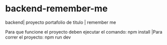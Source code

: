 # backend-remember-me
backend| proyecto portafolio de titulo | remember me

Para que funcione el proyecto deben ejecutar el comando:
npm install
|Para correr el proyecto:
npm run dev
